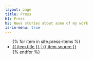 ```yaml
---
layout: page
title: Press
h1: Press
h2: News stories about some of my work
is-in-menu: true
---
```

<ul>
{% for item in site.press-items %}
  <li>
    <a href="{{ item.link }}" target="_blank" rel="noreferrer">{{ item.title }} | {{ item.source }}</a>
  </li>
{% endfor %}
</ul>